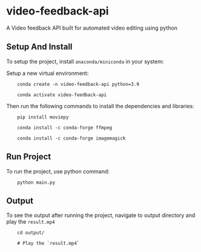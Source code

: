 # video-feedback-api
A Video feedback API built for automated video editing using python 

## Setup And Install
To setup the project, install `anaconda/miniconda` in your system:

Setup a new virtual environment:

        conda create -n video-feedback-api python=3.9

        conda activate video-feedback-api

Then run the following commands to install the dependencies and libraries:

        pip install moviepy

        conda install -c conda-forge ffmpeg

        conda install -c conda-forge imagemagick

## Run Project
To run the project, use python command:

        python main.py

## Output
To see the output after running the project, navigate to output directory and play the `result.mp4`

        cd output/

        # Play the `result.mp4`